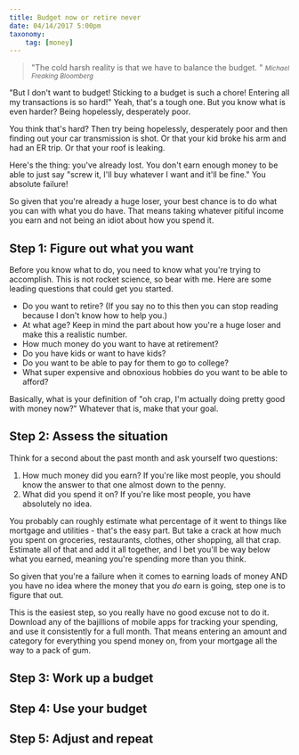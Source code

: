 ```yaml
---
title: Budget now or retire never
date: 04/14/2017 5:00pm
taxonomy:
    tag: [money]
---
```

>&quot;The cold harsh reality is that we have to balance the budget. &quot;
><small><cite title="Michael Bloomberg">Michael Freaking Bloomberg</cite></small>

"But I don't want to budget! Sticking to a budget is such a chore! Entering all my transactions is so hard!" Yeah, that's a tough one. But you know what is even harder? Being hopelessly, desperately poor.

You think that's hard? Then try being hopelessly, desperately poor and then finding out your car transmission is shot. Or that your kid broke his arm and had an ER trip. Or that your roof is leaking.

Here's the thing: you've already lost. You don't earn enough money to be able to just say "screw it, I'll buy whatever I want and it'll be fine." You absolute failure!

So given that you're already a huge loser, your best chance is to do what you can with what you do have. That means taking whatever pitiful income you earn and not being an idiot about how you spend it.

## Step 1: Figure out what you want

Before you know what to do, you need to know what you're trying to accomplish. This is not rocket science, so bear with me. Here are some leading questions that could get you started.

- Do you want to retire? (If you say no to this then you can stop reading because I don't know how to help you.)
- At what age? Keep in mind the part about how you're a huge loser and make this a realistic number.
- How much money do you want to have at retirement?
- Do you have kids or want to have kids?
- Do you want to be able to pay for them to go to college?
- What super expensive and obnoxious hobbies do you want to be able to afford?

Basically, what is your definition of "oh crap, I'm actually doing pretty good with money now?" Whatever that is, make that your goal.

## Step 2: Assess the situation

Think for a second about the past month and ask yourself two questions:

1. How much money did you earn? If you're like most people, you should know the answer to that one almost down to the penny.
2. What did you spend it on? If you're like most people, you have absolutely no idea.

You probably can roughly estimate what percentage of it went to things like mortgage and utilities - that's the easy part. But take a crack at how much you spent on groceries, restaurants, clothes, other shopping, all that crap. Estimate all of that and add it all together, and I bet you'll be way below what you earned, meaning you're spending more than you think.

So given that you're a failure when it comes to earning loads of money AND you have no idea where the money that you *do* earn is going, step one is to figure that out.

This is the easiest step, so you really have no good excuse not to do it. Download any of the bajillions of mobile apps for tracking your spending, and use it consistently for a full month. That means entering an amount and category for everything you spend money on, from your mortgage all the way to a pack of gum.

## Step 3: Work up a budget

## Step 4: Use your budget

## Step 5: Adjust and repeat